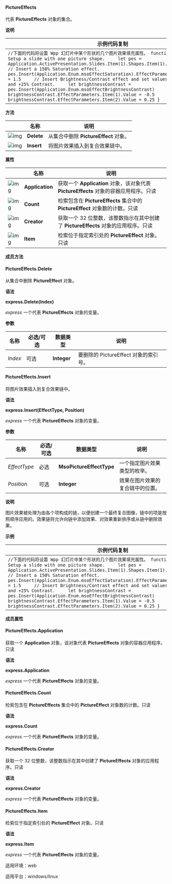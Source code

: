 #### **PictureEffects**



代表 **PictureEffects** 对象的集合。

**说明**

| 示例代码复制                                                 |
| ------------------------------------------------------------ |
| `//下面的代码将设置 Wpp 幻灯片中某个形状的几个图片效果填充属性。 function test() {     // Setup a slide with one picture shape.     let pes = Application.ActivePresentation.Slides.Item(1).Shapes.Item(1).Fill.PictureEffects     // Insert a 150% Saturation effect.     pes.Insert(Application.Enum.msoEffectSaturation).EffectParameters.Item(1).Value = 1.5     // Insert Brightness/Contrast effect and set values to -50% Brightness and +25% Contrast.     let brightnessContrast = pes.Insert(Application.Enum.msoEffectBrightnessContrast)     brightnessContrast.EffectParameters.Item(1).Value = -0.5     brightnessContrast.EffectParameters.Item(2).Value = 0.25 }` |

**方法**

|                                                              | 名称       | 说明                                  |
| ------------------------------------------------------------ | ---------- | ------------------------------------- |
| ![img](https://qn.cache.wpscdn.cn/encs/doc/office_v19/gif/methods.gif) | **Delete** | 从集合中删除 **PictureEffect** 对象。 |
| ![img](https://qn.cache.wpscdn.cn/encs/doc/office_v19/gif/methods.gif) | **Insert** | 将图片效果插入到复合效果链中。        |

**属性**

|                                                              | 名称            | 说明                                                         |
| ------------------------------------------------------------ | --------------- | ------------------------------------------------------------ |
| ![img](https://qn.cache.wpscdn.cn/encs/doc/office_v19/gif/properties.gif) | **Application** | 获取一个 **Application** 对象，该对象代表 **PictureEffects** 对象的容器应用程序。只读 |
| ![img](https://qn.cache.wpscdn.cn/encs/doc/office_v19/gif/properties.gif) | **Count**       | 检索包含在 **PictureEffects** 集合中的 **PictureEffect** 对象数的计数。只读 |
| ![img](https://qn.cache.wpscdn.cn/encs/doc/office_v19/gif/properties.gif) | **Creator**     | 获取一个 32 位整数，该整数指示在其中创建了 **PictureEffects** 对象的应用程序。只读 |
| ![img](https://qn.cache.wpscdn.cn/encs/doc/office_v19/gif/properties.gif) | **Item**        | 检索位于指定索引处的 **PictureEffect** 对象。只读            |

**成员方法**

#### **PictureEffects.Delete**

从集合中删除 **PictureEffect** 对象。

**语法**

**express.Delete(Index)**

*express*   一个代表 **PictureEffects** 对象的变量。

**参数**

| **名称** | **必选/可选** | **数据类型** | **说明**                              |
| -------- | ------------- | ------------ | ------------------------------------- |
| *Index*  | 可选          | **Integer**  | 要删除的 PictureEffect 对象的索引号。 |

#### **PictureEffects.Insert**

将图片效果插入到复合效果链中。

**语法**

**express.Insert(EffectType, Position)**

*express*   一个代表 **PictureEffects** 对象的变量。

**参数**

| **名称**     | **必选/可选** | **数据类型**             | **说明**                         |
| ------------ | ------------- | ------------------------ | -------------------------------- |
| *EffectType* | 必选          | **MsoPictureEffectType** | 一个指定图片效果类型的枚举。     |
| *Position*   | 可选          | **Integer**              | 效果在图片效果的复合链中的位置。 |

**说明**

图片效果被处理为由各个项构成的链，以便创建一个最终复合图像，链中的项是按照顺序应用的。效果链将允许向链中添加效果、对效果重新排序或从链中删除效果。

**示例**

| 示例代码复制                                                 |
| ------------------------------------------------------------ |
| `//下面的代码将设置 Wpp 幻灯片中某个形状的几个图片效果填充属性。 function test() {     // Setup a slide with one picture shape.     let pes = Application.ActivePresentation.Slides.Item(1).Shapes.Item(1).Fill.PictureEffects     // Insert a 150% Saturation effect.     pes.Insert(Application.Enum.msoEffectSaturation).EffectParameters.Item(1).Value = 1.5     // Insert Brightness/Contrast effect and set values to -50% Brightness and +25% Contrast.     let brightnessContrast = pes.Insert(Application.Enum.msoEffectBrightnessContrast)     brightnessContrast.EffectParameters.Item(1).Value = -0.5     brightnessContrast.EffectParameters.Item(2).Value = 0.25 }` |

**成员属性**

#### **PictureEffects.Application**

获取一个 **Application** 对象，该对象代表 **PictureEffects** 对象的容器应用程序。只读

**语法**

**express.Application**

*express*   一个代表 **PictureEffects** 对象的变量。

#### **PictureEffects.Count**

检索包含在 **PictureEffects** 集合中的 **PictureEffect** 对象数的计数。只读

**语法**

**express.Count**

*express*   一个代表 **PictureEffects** 对象的变量。

#### **PictureEffects.Creator**

获取一个 32 位整数，该整数指示在其中创建了 **PictureEffects** 对象的应用程序。只读

**语法**

**express.Creator**

*express*   一个代表 **PictureEffects** 对象的变量。

#### **PictureEffects.Item**

检索位于指定索引处的 **PictureEffect** 对象。只读

**语法**

**express.Item**

*express*   一个代表 **PictureEffects** 对象的变量。

适用环境：web

适用平台：windows/linux